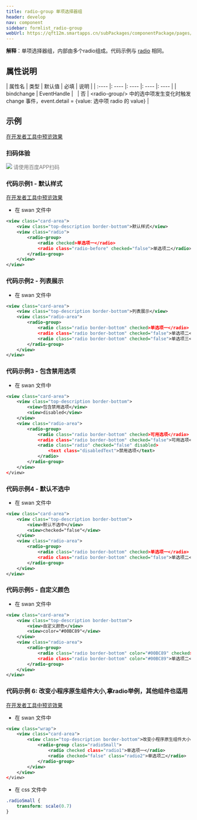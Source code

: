 ```yaml
---
title: radio-group 单项选择器组
header: develop
nav: component
sidebar: formlist_radio-group
webUrl: https://qft12m.smartapps.cn/subPackages/componentPackage/pages/radio/radio
---
```



 

**解释**：单项选择器组，内部由多个radio组成。代码示例与 [radio](/develop/component/formlist_radio/) 相同。

##  属性说明 

| 属性名 | 类型 | 默认值 | 必填 | 说明 |
| :---- |: ---- |: ---- |: ---- |: ---- |
| bindchange | EventHandle | &nbsp; | 否 | &lt;radio-group/&gt; 中的选中项发生变化时触发 change 事件，event.detail = {value: 选中项 radio 的 value} |

## 示例

<a href="swanide://fragment/888efc1c79bb58d37aaaedf3ac792b851577360633121" title="在开发者工具中预览效果" target="_self">在开发者工具中预览效果</a>

### 扫码体验

<div class='scan-code-container'>
    <img src="https://b.bdstatic.com/miniapp/assets/images/doc_demo/radio.png" class="demo-qrcode-image" />
    <font color=#777 12px>请使用百度APP扫码</font>
</div>

 
###  代码示例1 - 默认样式 

<a href="swanide://fragment/6e21eb27622b96b353930a5f18234e061565503524059" title="在开发者工具中预览效果" target="_self">在开发者工具中预览效果</a>

* 在 swan 文件中

```xml
<view class="card-area">
    <view class="top-description border-bottom">默认样式</view>
    <view class="radio">
        <radio-group>
            <radio checked>单选项一</radio>
            <radio class="radio-before" checked="false">单选项二</radio>
        </radio-group>
    </view>
</view>
```

###  代码示例2 - 列表展示 

* 在 swan 文件中

```xml
<view class="card-area">
    <view class="top-description border-bottom">列表展示</view>
    <view class="radio-area">
        <radio-group>
            <radio class="radio border-bottom" checked>单选项一</radio>
            <radio class="radio border-bottom" checked="false">单选项二</radio>
            <radio class="radio border-bottom" checked="false">单选项三</radio>
        </radio-group>
    </view>
</view>
```

###  代码示例3 - 包含禁用选项 

* 在 swan 文件中

```xml
<view class="card-area">
    <view class="top-description border-bottom">
        <view>包含禁用选项</view>
        <view>disabled</view>
    </view>
    <view class="radio-area">
        <radio-group>
            <radio class="radio border-bottom" checked>可用选项</radio>
            <radio class="radio border-bottom" checked="false">可用选项</radio>
            <radio class="radio" checked="false" disabled>
                <text class="disabledText">禁用选项</text>
            </radio>
        </radio-group>
    </view>
</view>
```

###  代码示例4 - 默认不选中 

* 在 swan 文件中

```xml
<view class="card-area">
    <view class="top-description border-bottom">
        <view>默认不选中</view>
        <view>checked="false"</view>
    </view>
    <view class="radio-area">
        <radio-group>
            <radio class="radio border-bottom" checked>单选项一</radio>
            <radio class="radio border-bottom" checked="false">单选项二</radio>
        </radio-group>
    </view>
</view>
```

###  代码示例5 - 自定义颜色 

* 在 swan 文件中

```xml
<view class="card-area">
    <view class="top-description border-bottom">
        <view>自定义颜色</view>
        <view>color="#00BC89"</view>
    </view>
    <view class="radio-area">
        <radio-group>
            <radio class="radio border-bottom" color="#00BC89" checked>单选项一</radio>
            <radio class="radio border-bottom" color="#00BC89">单选项二</radio>
        </radio-group>
    </view>
</view>
```


### 代码示例 6: 改变小程序原生组件大小,拿radio举例，其他组件也适用 

<a href="swanide://fragment/e1e1a4c5c8688c310eb539033f72b3d51576135418767" title="在开发者工具中预览效果" target="_self">在开发者工具中预览效果</a>

* 在 swan 文件中

```xml
<view class="wrap">
    <view class="card-area">
        <view class="top-description border-bottom">改变小程序原生组件大小</view>
            <radio-group class="radioSmall">
                <radio checked class="radio1">单选项一</radio>
                <radio checked="false" class="radio2">单选项二</radio>
            </radio-group>
        </view>
    </view>
</view>
```

* 在 css 文件中

```css
.radioSmall {
    transform: scale(0.7)
}
```

